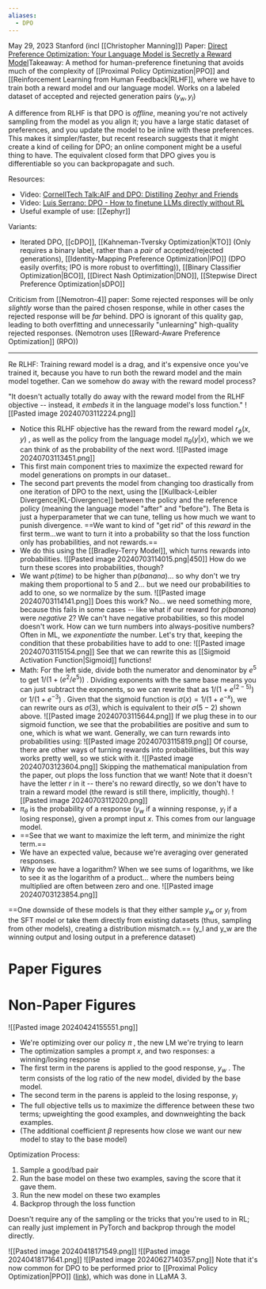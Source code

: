 ```yaml
---
aliases:
  - DPO
---
```

May 29, 2023
Stanford (incl [[Christopher Manning]])
Paper: [Direct Preference Optimization: Your Language Model is Secretly a Reward Model](https://arxiv.org/abs/2305.18290)Takeaway: A method for human-preference finetuning that avoids much of the complexity of [[Proximal Policy Optimization|PPO]] and [[Reinforcement Learning from Human Feedback|RLHF]], where we have to train both a reward model and our language model. Works on a labeled dataset of accepted and rejected generation pairs ($y_w,y_l$)

A difference from RLHF is that DPO is *offline*, meaning you're not actively sampling from the model as you align it; you have a large static dataset of preferences, and you update the model to be inline with these preferences. This makes it simpler/faster, but recent research suggests that it might create a kind of ceiling for DPO; an online component might be a useful thing to have. The equivalent closed form that DPO gives you is differentiable so you can backpropagate and such.

Resources:
- Video: [CornellTech Talk:AIF and DPO: Distilling Zephyr and Friends](https://youtu.be/cuObPxCOBCw?si=JSgXQGcareJU2mJd)
- Video: [Luis Serrano: DPO - How to finetune LLMs directly without RL](https://www.youtube.com/watch?v=k2pD3k1485A)
- Useful example of use: [[Zephyr]]

Variants: 
- Iterated DPO, [[cDPO]], [[Kahneman-Tversky Optimization|KTO]] (Only requires a binary label, rather than a *pair* of accepted/rejected generations), [[Identity-Mapping Preference Optimization|IPO]] (DPO easily overfits; IPO is more robust to overfitting)), [[Binary Classifier Optimization|BCO]], [[Direct Nash Optimization|DNO]], [[Stepwise Direct Preference Optimization|sDPO]]

Criticism from [[Nemotron-4]] paper: Some rejected responses will be only *slightly* worse than the paired chosen response, while in other cases the rejected response will be *far* behind. DPO is ignorant of this quality gap, leading to both overfitting and unnecessarily "unlearning" high-quality rejected responses. (Nemotron uses [[Reward-Aware Preference Optimization]] (RPO))

----

Re RLHF: Training reward model is a drag, and it's expensive once you've trained it, because you have to run both the reward model and the main model together. Can we somehow do away with the reward model process?

"It doesn't actually totally do away with the reward model from the RLHF objective -- instead, it *embeds* it in the language model's loss function."
![[Pasted image 20240703112224.png]]
- Notice this RLHF objective has the reward from the reward model $r_{\phi}(x,y)$ , as well as the policy from the language model $\pi_{\theta}(y|x)$, which we we can think of as the probability of the next word.
![[Pasted image 20240703113451.png]]
- This first main component tries to maximize the expected reward for model generations on prompts in our dataset..
- The second part prevents the model from changing too drastically from one iteration of DPO to the next, using the [[Kullback-Leibler Divergence|KL-Divergence]] between the policy and the reference policy (meaning the language model "after" and "before"). The Beta is just a hyperparameter that we can tune, telling us how much we want to punish divergence.
==We want to kind of "get rid" of this *reward* in the first term...we want to turn it into a probability so that the loss function only has probabilities, and not rewards.==
- We do this using the [[Bradley-Terry Model]], which turns rewards into probabilities.
![[Pasted image 20240703114015.png|450]]
How do we turn these scores into probabilities, though?
- We want $p(time)$ to be higher than $p(banana)$... so why don't we try making them proportional to 5 and 2... but we need our probabilities to add to one, so we normalize by the sum.
![[Pasted image 20240703114141.png]]
Does this work? No... we need something more, because this fails in some cases -- like what if our reward for $p(banana)$ were *negative* 2? We can't have negative probabilities, so this model doesn't work.
How can we turn numbers into always-positive numbers? Often in ML, we *exponentiate* the number. Let's try that, keeping the condition that these probabilities have to add to one:
![[Pasted image 20240703115154.png]]
See that we can rewrite this as [[Sigmoid Activation Function|Sigmoid]] functions!
- Math: For the left side, divide both the numerator and denominator by $e^5$ to get $1/(1+(e^2/e^5))$ . Dividing exponents with the same base means you can just subtract the exponents, so we can rewrite that as $1/(1+e^{(2-5)})$  or $1/(1+e^{-3})$ . Given that the sigmoid function is $\sigma(x) = 1/(1+e^{-x})$, we can rewrite ours as $\sigma(3)$, which is equivalent to their $\sigma(5-2)$ shown above.
![[Pasted image 20240703115644.png]]
If we plug these in to our sigmoid function, we see that the probabilities are positive and sum to one, which is what we want. Generally, we can turn rewards into probabilities using:
![[Pasted image 20240703115819.png]]
Of course, there are other ways of turning rewards into probabilities, but this way works pretty well, so we stick with it.
![[Pasted image 20240703123604.png]]
Skipping the mathematical manipulation from the paper, out plops the loss function that we want! Note that it doesn't have the letter $r$ in it -- there's no reward directly, so we don't have to train a reward model (the reward is still there, implicitly, though).
![[Pasted image 20240703112020.png]]
- $\pi_{\theta}$ is the probability of a response ($y_w$ if a winning response, $y_l$ if a losing response), given a prompt input $x$. This comes from our language model.
- ==See that we want to maximize the left term, and minimize the right term.== 
- We have an expected value, because we're averaging over generated responses.
- Why do we have a logarithm? When we see sums of logarithms, we like to see it as the logarithm of a product... where the numbers being multiplied are often between zero and one. 
![[Pasted image 20240703123854.png]]




==One downside of these models is that they either sample $y_w$ or $y_l$ from the SFT model or take them directly from existing datasets (thus, sampling from other models), creating a distribution mismatch.==
(y_l and y_w are the winning output and losing output in a preference dataset)




# Paper Figures

# Non-Paper Figures

![[Pasted image 20240424155551.png]]
- We're optimizing over our policy $\pi$ , the new LM we're trying to learn
- The optimization samples a prompt $x$, and two responses: a winning/losing response
- The first term in the parens is applied to the good response, $y_w$ . The term consists of the log ratio of the new model, divided by the base model.
- The second term in the parens is appleid to the losing response, $y_l$ 
- The full objective tells us to maximize the difference between these two terms; upweighting the good examples, and downweighting the back examples.
- (The additional coefficient $\beta$  represents how close we want our new model to stay to the base model)

Optimization Process:
1. Sample a good/bad pair
2. Run the base model on these two examples, saving the score that it gave them.
3. Run the new model on these two examples
4. Backprop through the loss function

Doesn't require any of the sampling or the tricks that you're used to in RL; can really just implement in PyTorch and backprop through the model directly.


![[Pasted image 20240418171549.png]]
![[Pasted image 20240418171641.png]]
![[Pasted image 20240627140357.png]]
Note that it's  now common for DPO to be performed prior to [[Proximal Policy Optimization|PPO]] ([link](https://www.interconnects.ai/p/rlhf-roundup-2024)), which was done in LLaMA 3.